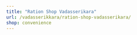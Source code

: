 ```yaml
---
title: "Ration Shop Vadasserikara"
url: /vadasserikkara/ration-shop-vadasserikara/
shop: convenience
---
```

